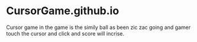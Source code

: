 # CursorGame.github.io
Cursor game in the game is the simily ball as been zic zac going and gamer touch the cursor and click and score will incrise. 

